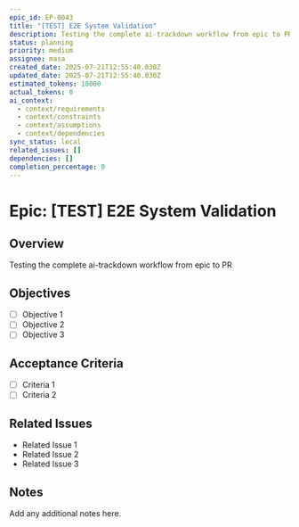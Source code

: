 ```yaml
---
epic_id: EP-0043
title: "[TEST] E2E System Validation"
description: Testing the complete ai-trackdown workflow from epic to PR
status: planning
priority: medium
assignee: masa
created_date: 2025-07-21T12:55:40.030Z
updated_date: 2025-07-21T12:55:40.030Z
estimated_tokens: 10000
actual_tokens: 0
ai_context:
  - context/requirements
  - context/constraints
  - context/assumptions
  - context/dependencies
sync_status: local
related_issues: []
dependencies: []
completion_percentage: 0
---
```


# Epic: [TEST] E2E System Validation

## Overview
Testing the complete ai-trackdown workflow from epic to PR

## Objectives
- [ ] Objective 1
- [ ] Objective 2
- [ ] Objective 3

## Acceptance Criteria
- [ ] Criteria 1
- [ ] Criteria 2

## Related Issues
- Related Issue 1
- Related Issue 2
- Related Issue 3

## Notes
Add any additional notes here.
